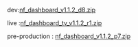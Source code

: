 





dev:[nf_dashboard_v1.1.2_d8.zip](https://github.com/user-attachments/files/18907150/nf_dashboard_v1.1.2_d8.zip)



live :[nf_dashboard_tv_v1.1.2_r1.zip](https://github.com/user-attachments/files/18859114/nf_dashboard_tv_v1.1.2_r1.zip)

pre-production : [nf_dashboard_v1.1.2_p7.zip](https://github.com/user-attachments/files/18904377/nf_dashboard_v1.1.2_p7.zip)
